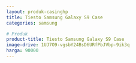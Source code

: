 ```yaml
---
layout: produk-casinghp
title: Tiesto Samsung Galaxy S9 Case
categories: samsung

# Produk
product-title: Tiesto Samsung Galaxy S9 Case
image-drive: 1UJ7O9-vgsbY24BsD6URfPbJVbp-9ik3q
harga: 90000
---
```

